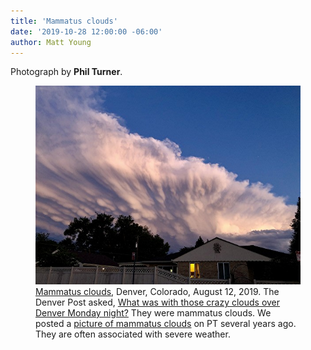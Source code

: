```yaml
---
title: 'Mammatus clouds'
date: '2019-10-28 12:00:00 -06:00'
author: Matt Young
---
```


Photograph by <strong>Phil Turner</strong>.
<figure>
<img src="/uploads/2019/IMG_0841_Phil_Clouds_600.jpg" alt="Mammatus clouds"/>
<figcaption><a href="https://en.wikipedia.org/wiki/Mammatus_cloud">Mammatus clouds</a>, Denver, Colorado, August 12, 2019. The Denver Post asked, <a href="https://www.denverpost.com/2019/08/12/crazy-clouds-over-denver-monday-night/">What was with those crazy clouds over Denver Monday night?</a> They were mammatus clouds. We posted a <a href="https://pandasthumb.org/archives/2012/08/mammatus-cloud.html">picture of mammatus clouds</a> on PT several years ago. They are often associated with severe weather.  
</figcaption>
</figure>
